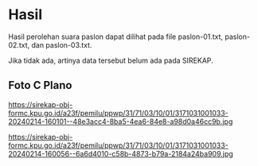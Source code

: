 # Hasil

Hasil perolehan suara paslon dapat dilihat pada file paslon-01.txt, paslon-02.txt, dan paslon-03.txt.

Jika tidak ada, artinya data tersebut belum ada pada SIREKAP.

## Foto C Plano

https://sirekap-obj-formc.kpu.go.id/a23f/pemilu/ppwp/31/71/03/10/01/3171031001033-20240214-160101--48e3acc4-8ba5-4ea6-84e8-a98d0a46cc9b.jpg

https://sirekap-obj-formc.kpu.go.id/a23f/pemilu/ppwp/31/71/03/10/01/3171031001033-20240214-160056--6a6d4010-c58b-4873-b79a-2184a24ba909.jpg
